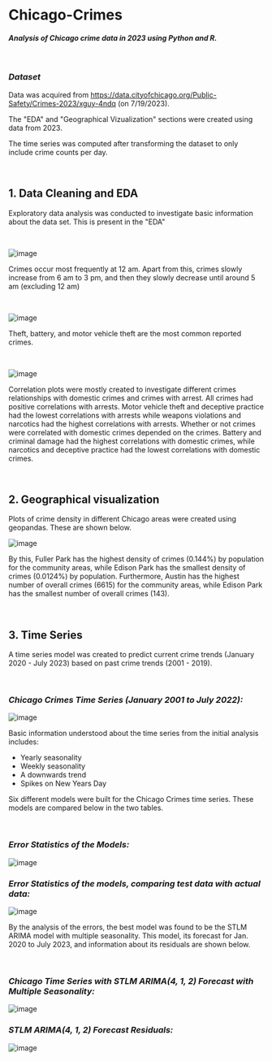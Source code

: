 # Chicago-Crimes
#### *Analysis of Chicago crime data in 2023 using Python and R.*
&nbsp;
### *Dataset*
Data was acquired from https://data.cityofchicago.org/Public-Safety/Crimes-2023/xguy-4ndq (on 7/19/2023).

The "EDA" and "Geographical Vizualization" sections were created using data from 2023.

The time series was computed after transforming the dataset to only include crime counts per day. 

&nbsp;

## 1. Data Cleaning and EDA
Exploratory data analysis was conducted to investigate basic information about the data set. This is present in the "EDA" 

&nbsp;

![image](https://github.com/krtfesm/Chicago-Crimes/assets/110089197/32a972e0-d787-4f23-b8f1-72d2428e3723)

Crimes occur most frequently at 12 am. Apart from this, crimes slowly increase from 6 am to 3 pm, and then they slowly decrease until around 5 am (excluding 12 am)

&nbsp;

![image](https://github.com/krtfesm/Chicago-Crimes/assets/110089197/d3493dd5-c617-4836-be59-08295ae974b2)

Theft, battery, and motor vehicle theft are the most common reported crimes.

&nbsp;

![image](https://github.com/krtfesm/Chicago-Crimes/assets/110089197/271792d5-6652-4252-ab26-56729998e1b9)

Correlation plots were mostly created to investigate different crimes relationships with domestic crimes and
crimes with arrest.
All crimes had positive correlations with arrests. Motor vehicle theft and deceptive practice had the lowest
correlations with arrests while weapons violations and narcotics had the highest correlations with arrests.
Whether or not crimes were correlated with domestic crimes depended on the crimes. Battery and criminal
damage had the highest correlations with domestic crimes, while narcotics and deceptive practice had the
lowest correlations with domestic crimes.

&nbsp;

## 2. Geographical visualization

Plots of crime density in different Chicago areas were created using geopandas. These are shown below. 

![image](https://github.com/krtfesm/Chicago-Crimes/assets/110089197/678190d7-c957-47f1-b6a3-b9cda42e2f88)

By this, Fuller Park has the highest density of crimes (0.144%) by population for the community areas, while Edison Park has the smallest density of crimes (0.0124%) by population.
Furthermore, Austin has the highest number of overall crimes (6615) for the community areas, while Edison Park has the smallest number of overall crimes (143).

&nbsp;

## 3. Time Series

A time series model was created to predict current crime trends (January 2020 - July 2023) based on past crime trends (2001 - 2019).

&nbsp;

### *Chicago Crimes Time Series (January 2001 to July 2022):*
![image](https://github.com/krtfesm/Chicago-Crimes/assets/110089197/f7ed8f81-2467-42cc-9541-e52ebcfcfde4)


Basic information understood about the time series from the initial analysis includes:
* Yearly seasonality
* Weekly seasonality
* A downwards trend
* Spikes on New Years Day
  

Six different models were built for the Chicago Crimes time series. These models are compared below in the two tables.

&nbsp;

### *Error Statistics of the Models:*
![image](https://github.com/krtfesm/Chicago-Crimes/assets/110089197/2ad6dbd3-d4a5-48cb-9e83-654e2abc9087)


### *Error Statistics of the models, comparing test data with actual data:*
![image](https://github.com/krtfesm/Chicago-Crimes/assets/110089197/94b82e83-c6b1-4f20-b29d-f5262bd12f6e)


By the analysis of the errors, the best model was found to be the STLM ARIMA model with multiple seasonality. 
This model, its forecast for Jan. 2020 to July 2023, and information about its residuals are shown below.

&nbsp;


### *Chicago Time Series with STLM ARIMA(4, 1, 2) Forecast with Multiple Seasonality:*
![image](https://github.com/krtfesm/Chicago-Crimes/assets/110089197/dc6043a5-be82-4874-91c3-7c2155693733)


### *STLM ARIMA(4, 1, 2) Forecast Residuals:* 
![image](https://github.com/krtfesm/Chicago-Crimes/assets/110089197/56ebb78e-d9ad-4d16-8d9d-530d22991833)






